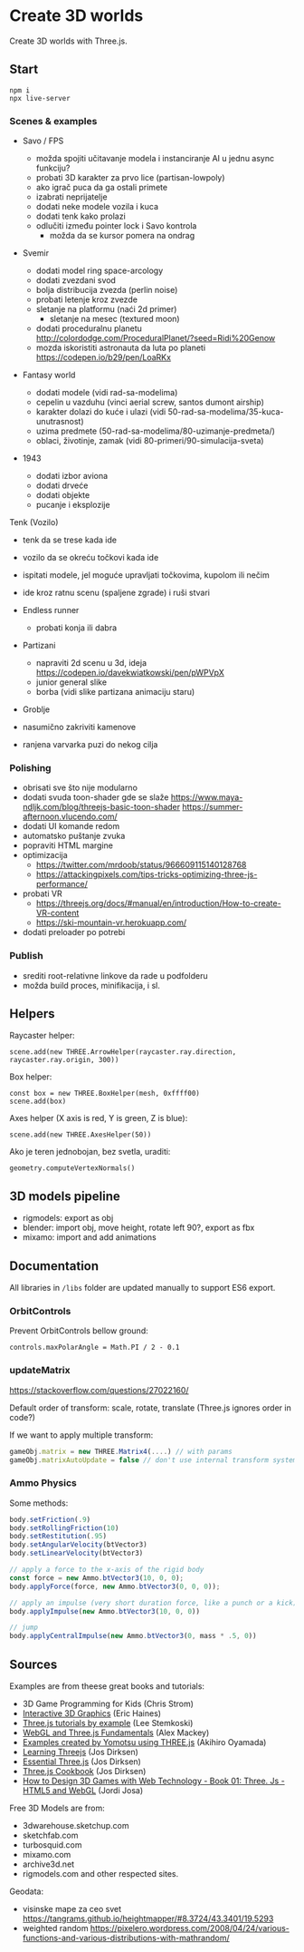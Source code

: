 # Create 3D worlds

Create 3D worlds with Three.js.

## Start

```
npm i
npx live-server
```

### Scenes & examples

- Savo / FPS
  - možda spojiti učitavanje modela i instanciranje AI u jednu async funkciju?
  - probati 3D karakter za prvo lice (partisan-lowpoly)
  - ako igrač puca da ga ostali primete
  - izabrati neprijatelje
  - dodati neke modele vozila i kuca
  - dodati tenk kako prolazi
  - odlučiti između pointer lock i Savo kontrola
    - možda da se kursor pomera na ondrag

- Svemir 
  - dodati model ring space-arcology
  - dodati zvezdani svod
  - bolja distribucija zvezda (perlin noise)
  - probati letenje kroz zvezde
  - sletanje na platformu (naći 2d primer)
    - sletanje na mesec (textured moon)
  - dodati proceduralnu planetu http://colordodge.com/ProceduralPlanet/?seed=Ridi%20Genow
  - mozda iskoristiti astronauta da luta po planeti https://codepen.io/b29/pen/LoaRKx

- Fantasy world
  - dodati modele (vidi rad-sa-modelima)
  - cepelin u vazduhu (vinci aerial screw, santos dumont airship)
  - karakter dolazi do kuće i ulazi (vidi 50-rad-sa-modelima/35-kuca-unutrasnost)
  - uzima predmete (50-rad-sa-modelima/80-uzimanje-predmeta/)
  - oblaci, životinje, zamak (vidi 80-primeri/90-simulacija-sveta)

- 1943
  - dodati izbor aviona
  - dodati drveće
  - dodati objekte
  - pucanje i eksplozije

Tenk (Vozilo)
  - tenk da se trese kada ide
  - vozilo da se okreću točkovi kada ide
  - ispitati modele, jel moguće upravljati točkovima, kupolom ili nečim
  - ide kroz ratnu scenu (spaljene zgrade) i ruši stvari

- Endless runner
  - probati konja ili dabra

- Partizani
  - napraviti 2d scenu u 3d, ideja https://codepen.io/davekwiatkowski/pen/pWPVpX
  - junior general slike
  - borba (vidi slike partizana animaciju staru)

- Groblje
 - nasumično zakriviti kamenove

- ranjena varvarka puzi do nekog cilja

### Polishing

- obrisati sve što nije modularno
- dodati svuda toon-shader gde se slaže
  https://www.maya-ndljk.com/blog/threejs-basic-toon-shader
  https://summer-afternoon.vlucendo.com/
- dodati UI komande redom
- automatsko puštanje zvuka
- popraviti HTML margine
- optimizacija 
  - https://twitter.com/mrdoob/status/966609115140128768
  - https://attackingpixels.com/tips-tricks-optimizing-three-js-performance/
- probati VR
  - https://threejs.org/docs/#manual/en/introduction/How-to-create-VR-content
  - https://ski-mountain-vr.herokuapp.com/
- dodati preloader po potrebi

### Publish
- srediti root-relativne linkove da rade u podfolderu
- možda build proces, minifikacija, i sl.

## Helpers

Raycaster helper:

```
scene.add(new THREE.ArrowHelper(raycaster.ray.direction, raycaster.ray.origin, 300))
```

Box helper:

```
const box = new THREE.BoxHelper(mesh, 0xffff00)
scene.add(box)
```

Axes helper (X axis is red, Y is green, Z is blue):

```
scene.add(new THREE.AxesHelper(50))
```

Ako je teren jednobojan, bez svetla, uraditi:

```
geometry.computeVertexNormals()
```

## 3D models pipeline

- rigmodels: export as obj
- blender: import obj, move height, rotate left 90?, export as fbx
- mixamo: import and add animations

## Documentation

All libraries in `/libs` folder are updated manually to support ES6 export.

### OrbitControls

Prevent OrbitControls bellow ground:

```
controls.maxPolarAngle = Math.PI / 2 - 0.1
```

### updateMatrix

https://stackoverflow.com/questions/27022160/

Default order of transform: scale, rotate, translate (Three.js ignores order in code?)

If we want to apply multiple transform:

```js
gameObj.matrix = new THREE.Matrix4(....) // with params
gameObj.matrixAutoUpdate = false // don't use internal transform system
```

### Ammo Physics

Some methods:

```js
body.setFriction(.9)
body.setRollingFriction(10)
body.setRestitution(.95)
body.setAngularVelocity(btVector3)
body.setLinearVelocity(btVector3)

// apply a force to the x-axis of the rigid body
const force = new Ammo.btVector3(10, 0, 0);
body.applyForce(force, new Ammo.btVector3(0, 0, 0));

// apply an impulse (very short duration force, like a punch or a kick) to the x-axis
body.applyImpulse(new Ammo.btVector3(10, 0, 0))

// jump
body.applyCentralImpulse(new Ammo.btVector3(0, mass * .5, 0))
```

## Sources

Examples are from theese great books and tutorials:

* 3D Game Programming for Kids (Chris Strom)
* [Interactive 3D Graphics](https://in.udacity.com/course/interactive-3d-graphics--cs291/) (Eric Haines)
* [Three.js tutorials by example](http://stemkoski.github.io/Three.js/) (Lee Stemkoski)
* [WebGL and Three.js Fundamentals](https://github.com/alexmackey/threeJsBasicExamples) (Alex Mackey)
* [Examples created by Yomotsu using THREE.js](http://yomotsu.github.io/threejs-examples/) (Akihiro Oyamada)
* [Learning Threejs](https://github.com/josdirksen/learning-threejs) (Jos Dirksen)
* [Essential Three.js](https://github.com/josdirksen/essential-threejs) (Jos Dirksen)
* [Three.js Cookbook](https://github.com/josdirksen/threejs-cookbook) (Jos Dirksen)
* [How to Design 3D Games with Web Technology - Book 01: Three. Js - HTML5 and WebGL](https://thefiveplanets.org/b01/) (Jordi Josa)

Free 3D Models are from: 
- 3dwarehouse.sketchup.com
- sketchfab.com
- turbosquid.com 
- mixamo.com
- archive3d.net
- rigmodels.com
and other respected sites.

Geodata:
- visinske mape za ceo svet https://tangrams.github.io/heightmapper/#8.3724/43.3401/19.5293
- weighted random https://pixelero.wordpress.com/2008/04/24/various-functions-and-various-distributions-with-mathrandom/
